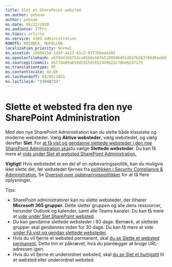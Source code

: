 ```yaml
---
title: Slet et SharePoint websted
ms.author: pebaum
author: pebaum
ms.date: 04/21/2020
ms.audience: ITPro
ms.topic: article
ms.service: o365-administration
ROBOTS: NOINDEX, NOFOLLOW
localization_priority: Normal
ms.assetid: c060815d-1d3f-4a13-81c2-0377bbeda202
ms.openlocfilehash: a6f8d41b5753ca05b6e56fb5189596491d937b26378840ae8b9cbc8d74afb042
ms.sourcegitcommit: b5f7da89a650d2915dc652449623c78be6247175
ms.translationtype: MT
ms.contentlocale: da-DK
ms.lasthandoff: 08/05/2021
ms.locfileid: "53948733"
---
```

# <a name="delete-a-site-from-the-new-sharepoint-admin-center"></a>Slette et websted fra den nye SharePoint Administration

Med den nye SharePoint Administration kan du slette både klassiske og moderne websteder. Vælg **Aktive websteder**, vælg webstedet, og vælg derefter **Slet**. For [at få vist og gendanne slettede websteder i den nye SharePoint Administration skal](https://docs.microsoft.com/sharepoint/view-and-restore-deleted-sites-in-new-admin-center)du vælge **Slettede websteder**. Du kan få mere at [vide under Slet et websted SharePoint Administration.](https://docs.microsoft.com/sharepoint/delete-site-collection#delete-a-site-in-the-new-sharepoint-admin-center)

**Vigtigt!** Hvis webstedet er en del af en opbevaringspolitik, kan du muligvis ikke slette det, før webstedet fjernes fra [politikken i Security Compliance &amp; Administration.](https://protection.office.com/?rfr=AdminCenter#/homepage) Se [Oversigt over opbevaringspolitikker](https://docs.microsoft.com/microsoft-365/compliance/retention-policies) for at få flere oplysninger. 

Tips:
- SharePoint administratorer kan nu slette websteder, der tilhører **Microsoft 365 grupper.** Dette sletter gruppen og alle dens ressourcer, herunder Outlook og kalender, samt alle Teams kanaler. Du kan få mere at [vide under Slet SharePoint websted](https://docs.microsoft.com/sharepoint/manage-sites-in-new-admin-center#delete-a-site)
- Du kan gendanne slettede websteder i 93 dage. Bemærk, at slettede grupper skal gendannes inden for 30 dage. Du kan få mere at vide [under Få vist og gendan slettede websteder](https://docs.microsoft.com/sharepoint/view-and-restore-deleted-sites-in-new-admin-center).
- Hvis du vil fjerne et websted permanent, skal [du se Slette et websted permanent.](https://docs.microsoft.com/sharepoint/delete-site-collection#permanently-delete-a-site) Dette trin er påkrævet, hvis du planlægger at bruge URL-adressen igen. 
- Hvis du vil fjerne et underordnet websted, skal [du se Slet et hurtigstit](https://support.office.com/article/Delete-a-SharePoint-site-or-subsite-bc37b743-0cef-475e-9a8c-8fc4d40179fb#__bkmkshortcut) til et websted eller underordnet websted
